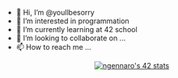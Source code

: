 - 👋 Hi, I’m @youllbesorry
- 👀 I’m interested in programmation
- 🌱 I’m currently learning at 42 school
- 💞️ I’m looking to collaborate on ...
- 📫 How to reach me ...

<p align="center">
	<a href="https://profile.intra.42.fr/users/ngennaro"><img src="https://badge42.vercel.app/api/v2/clcsxiibw00830flawow85lxv/stats?cursusId=21&coalitionId=304" alt="ngennaro's 42 stats" /></a>
	</a>
</p>

<!---
youllbesorry/youllbesorry is a ✨ special ✨ repository because its `README.md` (this file) appears on your GitHub profile.
You can click the Preview link to take a look at your changes.
--->
